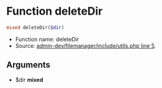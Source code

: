 Function deleteDir
===========================





```php
mixed deleteDir($dir)
```

* Function name: deleteDir
* Source: [admin-dev/filemanager/include/utils.php line 5](https://github.com/PrestaShop/PrestaShop/blob/1.6.0.5/admin-dev/filemanager/include/utils.php#L5).

Arguments
---------

* $dir **mixed**


